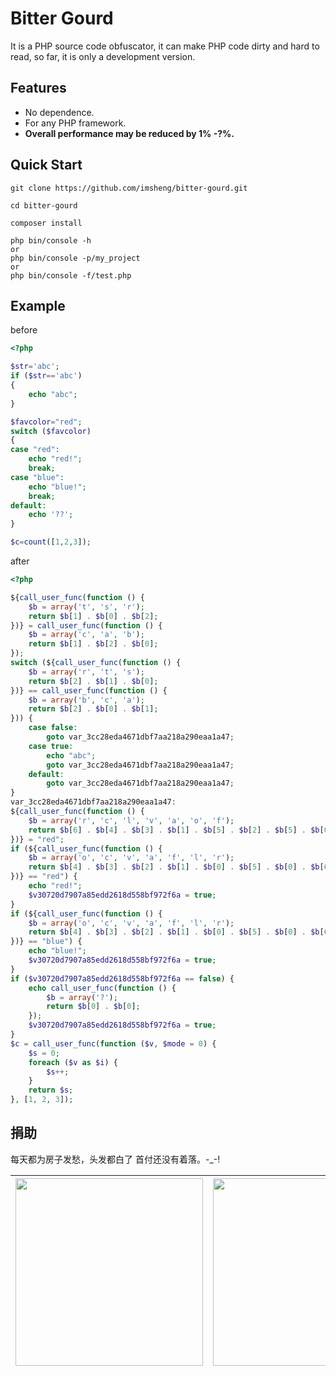 Bitter Gourd
==========

It is a PHP source code obfuscator, it can make PHP code dirty and hard to read, so far, it is only a development version.

Features
--------

 * No dependence.
 * For any PHP framework.
 * **Overall performance may be reduced by 1% -?%.**

Quick Start
-----------

    git clone https://github.com/imsheng/bitter-gourd.git
    
    cd bitter-gourd
    
    composer install
    
    php bin/console -h
    or
    php bin/console -p/my_project
    or
    php bin/console -f/test.php


Example
-----------
before
```php
<?php

$str='abc';
if ($str=='abc')
{
    echo "abc";
}

$favcolor="red";
switch ($favcolor)
{
case "red":
    echo "red!";
    break;
case "blue":
    echo "blue!";
    break;
default:
    echo '??';
}

$c=count([1,2,3]);
```
after
```php
<?php

${call_user_func(function () {
    $b = array('t', 's', 'r');
    return $b[1] . $b[0] . $b[2];
})} = call_user_func(function () {
    $b = array('c', 'a', 'b');
    return $b[1] . $b[2] . $b[0];
});
switch (${call_user_func(function () {
    $b = array('r', 't', 's');
    return $b[2] . $b[1] . $b[0];
})} == call_user_func(function () {
    $b = array('b', 'c', 'a');
    return $b[2] . $b[0] . $b[1];
})) {
    case false:
        goto var_3cc28eda4671dbf7aa218a290eaa1a47;
    case true:
        echo "abc";
        goto var_3cc28eda4671dbf7aa218a290eaa1a47;
    default:
        goto var_3cc28eda4671dbf7aa218a290eaa1a47;
}
var_3cc28eda4671dbf7aa218a290eaa1a47:
${call_user_func(function () {
    $b = array('r', 'c', 'l', 'v', 'a', 'o', 'f');
    return $b[6] . $b[4] . $b[3] . $b[1] . $b[5] . $b[2] . $b[5] . $b[0];
})} = "red";
if (${call_user_func(function () {
    $b = array('o', 'c', 'v', 'a', 'f', 'l', 'r');
    return $b[4] . $b[3] . $b[2] . $b[1] . $b[0] . $b[5] . $b[0] . $b[6];
})} == "red") {
    echo "red!";
    $v30720d7907a85edd2618d558bf972f6a = true;
}
if (${call_user_func(function () {
    $b = array('o', 'c', 'v', 'a', 'f', 'l', 'r');
    return $b[4] . $b[3] . $b[2] . $b[1] . $b[0] . $b[5] . $b[0] . $b[6];
})} == "blue") {
    echo "blue!";
    $v30720d7907a85edd2618d558bf972f6a = true;
}
if ($v30720d7907a85edd2618d558bf972f6a == false) {
    echo call_user_func(function () {
        $b = array('?');
        return $b[0] . $b[0];
    });
    $v30720d7907a85edd2618d558bf972f6a = true;
}
$c = call_user_func(function ($v, $mode = 0) {
    $s = 0;
    foreach ($v as $i) {
        $s++;
    }
    return $s;
}, [1, 2, 3]);
```

捐助
-----------
每天都为房子发愁，头发都白了 首付还没有着落。-_-!

|  <img src="https://www.web3721.com/alipay.jpg" width="300">   | <img src="https://www.web3721.com/wechat.png" width="300">   |
|  ----  | ----  |
